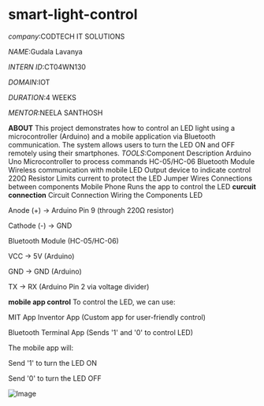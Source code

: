 # smart-light-control

*company*:CODTECH IT SOLUTIONS

*NAME*:Gudala Lavanya

*INTERN ID*:CT04WN130

*DOMAIN*:IOT

*DURATION*:4 WEEKS

*MENTOR*:NEELA SANTHOSH

**ABOUT**
This project demonstrates how to control an LED light using a microcontroller (Arduino) and a mobile application via Bluetooth communication. The system allows users to turn the LED ON and OFF remotely using their smartphones.
*TOOLS*:Component	Description
Arduino Uno	Microcontroller to process commands
HC-05/HC-06 Bluetooth Module	Wireless communication with mobile
LED	Output device to indicate control
220Ω Resistor	Limits current to protect the LED
Jumper Wires	Connections between components
Mobile Phone	Runs the app to control the LED
**curcuit connection**
Circuit Connection
Wiring the Components
LED

Anode (+) → Arduino Pin 9 (through 220Ω resistor)

Cathode (-) → GND

Bluetooth Module (HC-05/HC-06)

VCC → 5V (Arduino)

GND → GND (Arduino)

TX → RX (Arduino Pin 2 via voltage divider)

**mobile app control**
To control the LED, we can use:

MIT App Inventor App (Custom app for user-friendly control)

Bluetooth Terminal App (Sends '1' and '0' to control LED)

The mobile app will:

Send '1' to turn the LED ON

Send '0' to turn the LED OFF



![Image](https://github.com/user-attachments/assets/d1d209d9-0e91-4fac-adf6-339f4b42852a)
